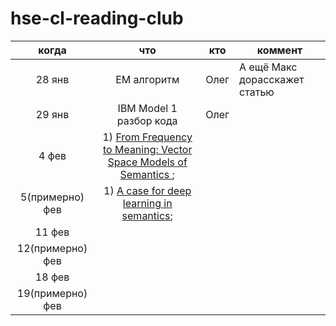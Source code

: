 # hse-cl-reading-club


|когда | что | кто | коммент |
|:-:|:-:|:-:|---|
| 28 янв | EM алгоритм | Олег | А ещё Макс дорасскажет статью |
| 29 янв | IBM Model 1 разбор кода | Олег |   |
|  4 фев | 1) [From Frequency to Meaning: Vector Space Models of Semantics ](https://jair.org/index.php/jair/article/view/10640); |   |   |
|  5(примерно) фев | 1) [A case for deep learning in semantics](https://arxiv.org/pdf/1809.03068.pdf); |   |   |
|  11 фев |   |   |   |
|  12(примерно) фев |   |   |   |
|  18 фев |   |   |   |
|  19(примерно) фев |   |   |   |
